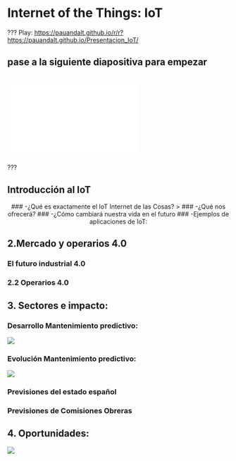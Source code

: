# Internet of the Things: IoT
???
Play: https://pauandalt.github.io/r/r?https://pauandalt.github.io/Presentacion_IoT/
## pase a la siguiente diapositiva para empezar

## ![](data:image/png;base64,iVBORw0KGgoAAAANSUhEUgAAAScAAACrCAMAAAATgapkAAAAA1BMVEX///+nxBvIAAAASElEQVR4nO3BMQEAAADCoPVPbQZ/oAAAAAAAAAAAAAAAAAAAAAAAAAAAAAAAAAAAAAAAAAAAAAAAAAAAAAAAAAAAAAAAAAA+A8W4AAH7AbJ4AAAAAElFTkSuQmCC)
???

## Introducción al IoT
<p align="center">
### -¿Qué es exactamente el IoT Internet de las Cosas?
> 
### -¿Qué nos ofrecerá?
### -¿Cómo cambiará nuestra vida en el futuro
### -Ejemplos de aplicaciones de IoT:

## 2.Mercado y operarios 4.0

### El futuro industrial 4.0

### 2.2	Operarios 4.0

## 3. Sectores e impacto:

### Desarrollo Mantenimiento predictivo:
![](https://pauandalt.github.io/IoT/Mantenimiento_Predictivo.PNG)

### Evolución Mantenimiento predictivo: 
![](https://pauandalt.github.io/IoT/Evolucion_mantenimiento_predictivo.PNG)
### Previsiones del estado español

### Previsiones de Comisiones Obreras

## 4. Oportunidades:

![](https://pauandalt.github.io/IoT/Oportunidades_IoT.PNG)
